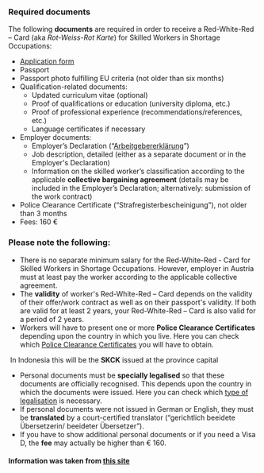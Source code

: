 ### Required documents

The following **documents** are required in order to receive a Red-White-Red – Card  (aka *Rot-Weiss-Rot Karte*) for Skilled Workers in Shortage Occupations:

- [Application form](https://api.workinaustria.com/fileadmin/user_upload/MediaLibrary_ABAWORKINAUSTRIA/Downloads/AufenthaltBeschaeftigung/Application_form_2023_EN.pdf)
- Passport
- Passport photo fulfilling EU criteria (not older than six months)
- Qualification-related documents:
   	- Updated curriculum vitae (optional)
   	- Proof of qualifications or education (university diploma, etc.)
   	- Proof of professional experience (recommendations/references, etc.)
   	- Language certificates if necessary
- Employer documents:
   	- Employer’s Declaration (“[Arbeitgebererklärung](https://api.workinaustria.com/fileadmin/user_upload/MediaLibrary_ABAWORKINAUSTRIA/Downloads/AufenthaltBeschaeftigung/Arbeitgebererklaerung_RWR_Blaue_Karte_2023.pdf)”) 
   	- Job description, detailed (either as a separate document or in the Employer's Declaration)
   	- Information on the skilled worker’s classification according to the applicable **collective bargaining agreement** (details may be included in the Employer’s Declaration; alternatively: submission of the work contract)
- Police Clearance Certificate (“Strafregisterbescheinigung”), not older than 3 months
- Fees: 160 €



### Please note the following:

- There is no separate minimum salary for the Red-White-Red - Card for Skilled  Workers in Shortage Occupations. However, employer in Austria must  at least pay the worker according to the applicable collective agreement.
- The **validity** of worker's Red-White-Red – Card depends on the validity of their offer/work contract as well as on their passport's validity. If both are  valid for at least 2 years, your Red-White-Red – Card is also valid for a period of 2 years.
- Workers will have to present one or more **Police Clearance Certificates** depending upon the country in which you live. Here you can check which [Police Clearance Certificates](https://old.workinaustria.com/en/living-working/visa-and-document-verification#c2342) you will have to obtain.

​	In Indonesia this will be the **SKCK** issued at the province capital

- Personal documents must be **specially legalised** so that these documents are officially recognised. This depends upon the  country in which the documents were issued. Here you can check which [type of legalisation](https://old.workinaustria.com/en/living-working/visa-and-document-verification#c2342) is necessary.
- If personal documents were not issued in German or English, they must be **translated** by a court-certified translator (“gerichtlich beeidete Übersetzerin/ beeideter Übersetzer”). 
- If you have to show additional personal documents or if you need a Visa D, the **fee** may actually be higher than € 160. 



#### **Information was taken from [this site](https://www.workinaustria.com/en/residence-employment/red-white-red-card/)**